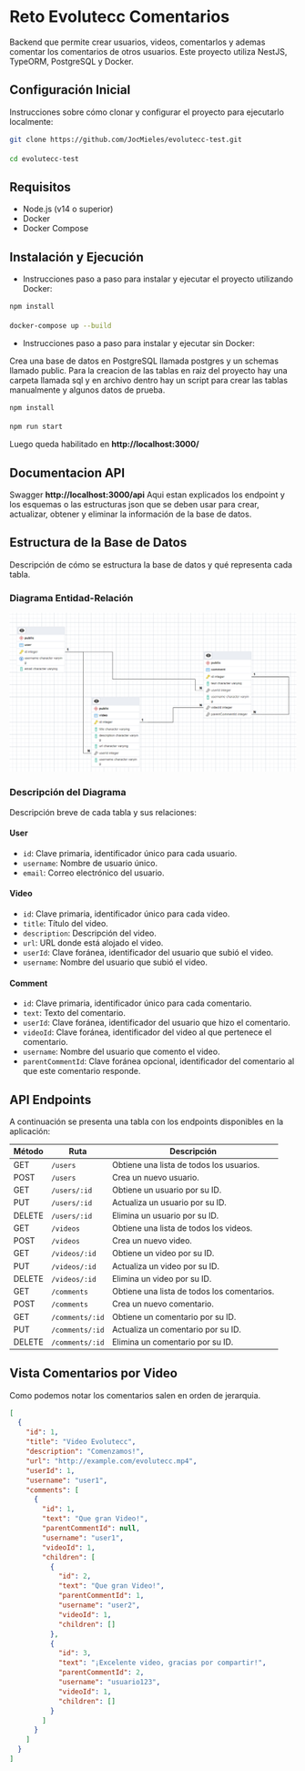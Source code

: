 # Reto Evolutecc Comentarios

Backend que permite crear usuarios, videos, comentarlos y ademas comentar los comentarios de otros usuarios. Este proyecto utiliza NestJS, TypeORM, PostgreSQL y Docker.

## Configuración Inicial

Instrucciones sobre cómo clonar y configurar el proyecto para ejecutarlo localmente:
```bash
git clone https://github.com/JocMieles/evolutecc-test.git

cd evolutecc-test
```

## Requisitos

- Node.js (v14 o superior)
- Docker
- Docker Compose

## Instalación y Ejecución

- Instrucciones paso a paso para instalar y ejecutar el proyecto utilizando Docker:


```bash
npm install

docker-compose up --build

```
- Instrucciones paso a paso para instalar y ejecutar sin Docker:

Crea una base de datos en PostgreSQL llamada postgres y un schemas llamado public. 
Para la creacion de las tablas en raiz del proyecto hay una carpeta llamada sql y en archivo dentro hay un script para crear las tablas manualmente y algunos datos de prueba.

```bash
npm install

npm run start
```
Luego queda habilitado en **http://localhost:3000/**

## Documentacion API 

Swagger **http://localhost:3000/api**
Aqui estan explicados los endpoint y los esquemas o las estructuras json que se deben usar para crear, actualizar, obtener y eliminar la información de la base de datos.

## Estructura de la Base de Datos

Descripción de cómo se estructura la base de datos y qué representa cada tabla.

### Diagrama Entidad-Relación

![Diagrama Entidad-Relación](Diagrama%20Entidad-Relacion.png)

### Descripción del Diagrama

Descripción breve de cada tabla y sus relaciones:

#### User
- `id`: Clave primaria, identificador único para cada usuario.
- `username`: Nombre de usuario único.
- `email`: Correo electrónico del usuario.

#### Video
- `id`: Clave primaria, identificador único para cada video.
- `title`: Título del video.
- `description`: Descripción del video.
- `url`: URL donde está alojado el video.
- `userId`: Clave foránea, identificador del usuario que subió el video.
- `username`: Nombre del usuario que subió el video.

#### Comment
- `id`: Clave primaria, identificador único para cada comentario.
- `text`: Texto del comentario.
- `userId`: Clave foránea, identificador del usuario que hizo el comentario.
- `videoId`: Clave foránea, identificador del video al que pertenece el comentario.
- `username`: Nombre del usuario que comento el video.
- `parentCommentId`: Clave foránea opcional, identificador del comentario al que este comentario responde.

## API Endpoints

A continuación se presenta una tabla con los endpoints disponibles en la aplicación:

| Método | Ruta                    | Descripción                              |
|--------|-------------------------|------------------------------------------|
| GET    | `/users`                | Obtiene una lista de todos los usuarios. |
| POST   | `/users`                | Crea un nuevo usuario.                   |
| GET    | `/users/:id`            | Obtiene un usuario por su ID.            |
| PUT    | `/users/:id`            | Actualiza un usuario por su ID.          |
| DELETE | `/users/:id`            | Elimina un usuario por su ID.            |
| GET    | `/videos`               | Obtiene una lista de todos los videos.   |
| POST   | `/videos`               | Crea un nuevo video.                     |
| GET    | `/videos/:id`           | Obtiene un video por su ID.              |
| PUT    | `/videos/:id`           | Actualiza un video por su ID.            |
| DELETE | `/videos/:id`           | Elimina un video por su ID.              |
| GET    | `/comments`             | Obtiene una lista de todos los comentarios. |
| POST   | `/comments`             | Crea un nuevo comentario.               |
| GET    | `/comments/:id`         | Obtiene un comentario por su ID.        |
| PUT    | `/comments/:id`         | Actualiza un comentario por su ID.      |
| DELETE | `/comments/:id`         | Elimina un comentario por su ID.        |


## Vista Comentarios por Video

Como podemos notar los comentarios salen en orden de jerarquia.

```json
[
  {
    "id": 1,
    "title": "Video Evolutecc",
    "description": "Comenzamos!",
    "url": "http://example.com/evolutecc.mp4",
    "userId": 1,
    "username": "user1",
    "comments": [
      {
        "id": 1,
        "text": "Que gran Video!",
        "parentCommentId": null,
        "username": "user1",
        "videoId": 1,
        "children": [
          {
            "id": 2,
            "text": "Que gran Video!",
            "parentCommentId": 1,
            "username": "user2",
            "videoId": 1,
            "children": []
          },
          {
            "id": 3,
            "text": "¡Excelente video, gracias por compartir!",
            "parentCommentId": 2,
            "username": "usuario123",
            "videoId": 1,
            "children": []
          }
        ]
      }
    ]
  }
]
```
